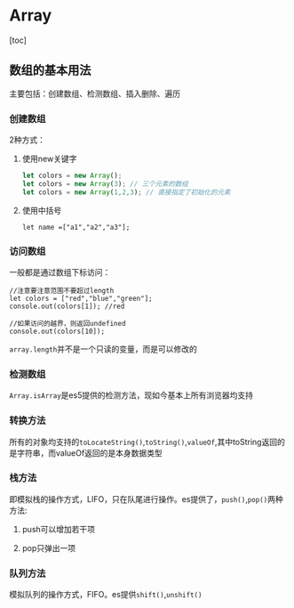 # Array

[toc]

## 数组的基本用法

主要包括：创建数组、检测数组、插入删除、遍历

### 创建数组

2种方式：

1. 使用new关键字

    ```js
    let colors = new Array();
    let colors = new Array(3); // 三个元素的数组
    let colors = new Array(1,2,3); // 直接指定了初始化的元素
    ```

2. 使用中括号

    ```JS
    let name =["a1","a2","a3"];
    ```

### 访问数组

一般都是通过数组下标访问：

```JS
//注意要注意范围不要超过length
let colors = ["red","blue","green"];
console.out(colors[1]); //red

//如果访问的越界，则返回undefined
console.out(colors[10]);
```

`array.length`并不是一个只读的变量，而是可以修改的

### 检测数组

`Array.isArray`是es5提供的检测方法，现如今基本上所有浏览器均支持

### 转换方法

所有的对象均支持的`toLocateString()`,`toString()`,`valueOf`,其中toString返回的是字符串，而valueOf返回的是本身数据类型

### 栈方法

即模拟栈的操作方式，LIFO，只在队尾进行操作。es提供了，`push()`,`pop()`两种方法:

1. push可以增加若干项

2. pop只弹出一项

### 队列方法

模拟队列的操作方式，FIFO。es提供`shift()`,`unshift()`
